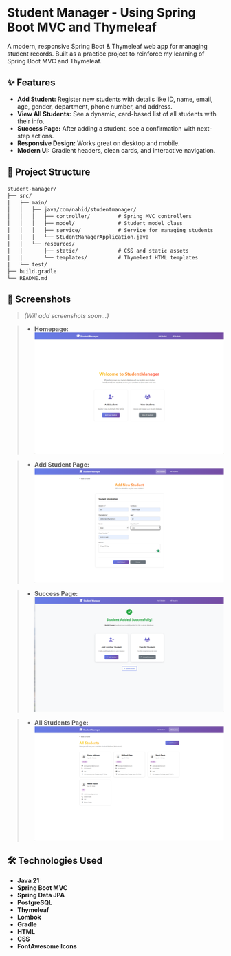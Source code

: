 # Student Manager - Using Spring Boot MVC and Thymeleaf

A modern, responsive Spring Boot & Thymeleaf web app for managing student records. Built as a practice project to reinforce my learning of Spring Boot MVC and Thymeleaf.


## ✨ Features

- **Add Student:** Register new students with details like ID, name, email, age, gender, department, phone number, and address.
- **View All Students:** See a dynamic, card-based list of all students with their info.
- **Success Page:** After adding a student, see a confirmation with next-step actions.
- **Responsive Design:** Works great on desktop and mobile.
- **Modern UI:** Gradient headers, clean cards, and interactive navigation.



## 📂 Project Structure

```
student-manager/
├── src/
│   ├── main/
│   │   ├── java/com/nahid/studentmanager/
│   │   │   ├── controller/         # Spring MVC controllers
│   │   │   ├── model/              # Student model class
│   │   │   ├── service/            # Service for managing students
│   │   │   └── StudentManagerApplication.java
│   │   └── resources/
│   │       ├── static/             # CSS and static assets
│   │       └── templates/          # Thymeleaf HTML templates
│   └── test/
├── build.gradle
└── README.md
```



## 📸 Screenshots


> *(Will add screenshots soon...)*

> - **Homepage:**  
  ![Homepage](images/homepage.png)

> - **Add Student Page:**  
  ![Add Student](images/add-student-page-withInfo.png)

> - **Success Page:**  
    ![Success Page](images/success-page.png)

> - **All Students Page:**  
  ![All Students](images/all-students-page.png)

    

## 🛠️ Technologies Used

- **Java 21**
- **Spring Boot MVC**
- **Spring Data JPA**
- **PostgreSQL**
- **Thymeleaf**
- **Lombok**
- **Gradle**
- **HTML**
- **CSS**
- **FontAwesome Icons**



